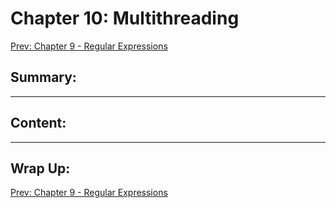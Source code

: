 # Chapter 10: Multithreading

[Prev: Chapter 9 - Regular Expressions](./chapter09.md)

## Summary:

---

## Content:

---

## Wrap Up:

[Prev: Chapter 9 - Regular Expressions](./chapter09.md)
